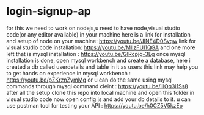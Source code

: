 # login-signup-ap
for this we need to work on nodejs,u need to have node,visual studio code(or any editor available) in your machine
here is a link for  installation and setup of node on your machine: https://youtu.be/JINE4D0Syqw
link for visual studio code installation: https://youtu.be/MlIzFUI1QGA
and one more left that is mysql installation  : https://youtu.be/GIRcpjg-3Eg
once mysql installation is done, open mysql workbench and create a database, here i created a db called userdetails and table in it as users
this link may help you to get hands on experience in mysql workbench : https://youtu.be/pZKrznZymMg
or u can do the same using mysql commands through mysql command cleint : https://youtu.be/iilOq3i1Ss8 
after all the setup clone this repo into local machine and open this folder in visual studio code
now open config.js and add your db details to it.
u can use postman tool for testing your API : https://youtu.be/h0CZ5V5kzEo


